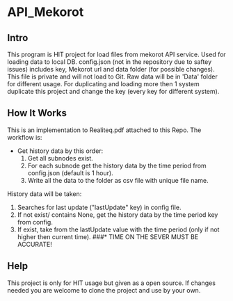 # API_Mekorot

## Intro
This program is HIT project for load files from mekorot API service.
Used for loading data to local DB.
config.json (not in the repository due to saftey issues) includes key, Mekorot url and data folder (for possible changes).
This file is private and will not load to Git.
Raw data will be in 'Data' folder for different usage.
For duplicating and loading more then 1 system duplicate this project and change the key (every key for different system). 

## How It Works
This is an implementation to Realiteq.pdf attached to this Repo.
The workflow is:
- Get history data by this order: 
  1. Get all subnodes exist.
  2. For each subnode get the history data by the time period from config.json (default is 1 hour).
  3. Write all the data to the folder as csv file with unique file name.

History data will be taken:
1. Searches for last update ("lastUpdate" key) in config file.
2. If not exist/ contains None, get the history data by the time period key from config.
3. If exist, take from the lastUpdate value with the time period (only if not higher then current time).
###* TIME ON THE SEVER MUST BE ACCURATE!

## Help
This project is only for HIT usage but given as a open source.
If changes needed you are welcome to clone the project and use by your own.

